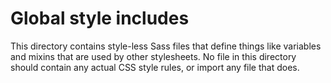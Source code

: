 Global style includes
=====================

This directory contains style-less Sass files that define things like variables and mixins that
are used by other stylesheets. No file in this directory should contain any actual CSS style rules,
or import any file that does.
